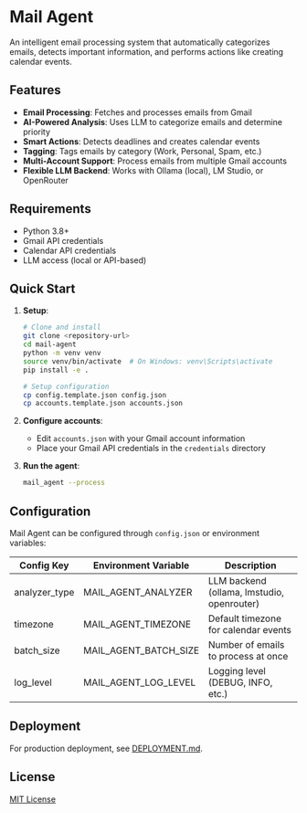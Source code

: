 # Mail Agent

An intelligent email processing system that automatically categorizes emails, detects important information, and performs actions like creating calendar events.

## Features

- **Email Processing**: Fetches and processes emails from Gmail
- **AI-Powered Analysis**: Uses LLM to categorize emails and determine priority
- **Smart Actions**: Detects deadlines and creates calendar events
- **Tagging**: Tags emails by category (Work, Personal, Spam, etc.)
- **Multi-Account Support**: Process emails from multiple Gmail accounts
- **Flexible LLM Backend**: Works with Ollama (local), LM Studio, or OpenRouter

## Requirements

- Python 3.8+
- Gmail API credentials
- Calendar API credentials
- LLM access (local or API-based)

## Quick Start

1. **Setup**:

   ```bash
   # Clone and install
   git clone <repository-url>
   cd mail-agent
   python -m venv venv
   source venv/bin/activate  # On Windows: venv\Scripts\activate
   pip install -e .

   # Setup configuration
   cp config.template.json config.json
   cp accounts.template.json accounts.json
   ```

2. **Configure accounts**:

   - Edit `accounts.json` with your Gmail account information
   - Place your Gmail API credentials in the `credentials` directory

3. **Run the agent**:
   ```bash
   mail_agent --process
   ```

## Configuration

Mail Agent can be configured through `config.json` or environment variables:

| Config Key    | Environment Variable  | Description                                |
| ------------- | --------------------- | ------------------------------------------ |
| analyzer_type | MAIL_AGENT_ANALYZER   | LLM backend (ollama, lmstudio, openrouter) |
| timezone      | MAIL_AGENT_TIMEZONE   | Default timezone for calendar events       |
| batch_size    | MAIL_AGENT_BATCH_SIZE | Number of emails to process at once        |
| log_level     | MAIL_AGENT_LOG_LEVEL  | Logging level (DEBUG, INFO, etc.)          |

## Deployment

For production deployment, see [DEPLOYMENT.md](DEPLOYMENT.md).

## License

[MIT License](LICENSE)
